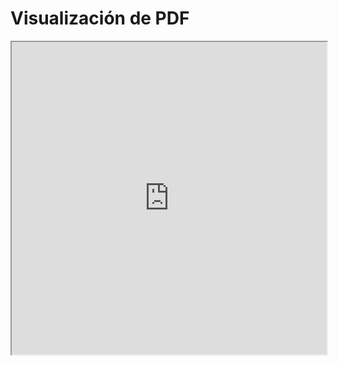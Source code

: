 # Visualización de PDF

<iframe src="https://www.w3.org/WAI/ER/tests/xhtml/testfiles/resources/pdf/dummy.pdf" width="100%" height="500px"></iframe>
<object data="REPASO DE PROBABILIDADES.pdf" width="1000" height="1000" type='application/pdf'/>
